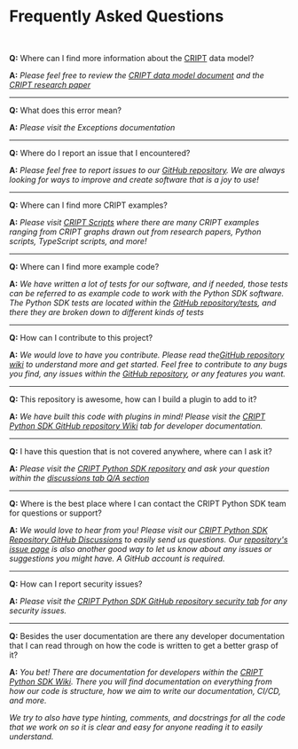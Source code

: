 # Frequently Asked Questions

<br/>

**Q:** Where can I find more information about the [CRIPT](https://criptapp.org) data model?

**A:** _Please feel free to review the
[CRIPT data model document](https://pubs.acs.org/doi/suppl/10.1021/acscentsci.3c00011/suppl_file/oc3c00011_si_001.pdf)
and the [CRIPT research paper](https://pubs.acs.org/doi/10.1021/acscentsci.3c00011)_

---

**Q:** What does this error mean?

**A:** _Please visit the Exceptions documentation_

---

**Q:** Where do I report an issue that I encountered?

**A:** _Please feel free to report issues to our [GitHub repository](https://github.com/C-Accel-CRIPT/Python-SDK)._
_We are always looking for ways to improve and create software that is a joy to use!_

---

**Q:** Where can I find more CRIPT examples?

**A:** _Please visit [CRIPT Scripts](https://criptscripts.org) where there are many CRIPT examples ranging from CRIPT graphs drawn out from research papers, Python scripts, TypeScript scripts, and more!_

---

**Q:** Where can I find more example code?

**A:** _We have written a lot of tests for our software, and if needed, those tests can be referred to as example code to work with the Python SDK software. The Python SDK tests are located within the [GitHub repository/tests](https://github.com/C-Accel-CRIPT/Python-SDK/tree/main/tests), and there they are broken down to different kinds of tests_

---

**Q:** How can I contribute to this project?

**A:** _We would love to have you contribute.
Please read the[GitHub repository wiki](https://github.com/C-Accel-CRIPT/Python-SDK/wiki)
to understand more and get started. Feel free to contribute to any bugs you find, any issues within the
[GitHub repository](https://github.com/C-Accel-CRIPT/Python-SDK/issues), or any features you want._

---

**Q:** This repository is awesome, how can I build a plugin to add to it?

**A:** _We have built this code with plugins in mind! Please visit the
[CRIPT Python SDK GitHub repository Wiki](https://github.com/C-Accel-CRIPT/Python-SDK/wiki)
tab for developer documentation._

---

**Q:** I have this question that is not covered anywhere, where can I ask it?

**A:** _Please visit the [CRIPT Python SDK repository](https://github.com/C-Accel-CRIPT/Python-SDK)
and ask your question within the
[discussions tab Q/A section](https://github.com/C-Accel-CRIPT/Python-SDK/discussions/categories/q-a)_

---

**Q:** Where is the best place where I can contact the CRIPT Python SDK team for questions or support?

**A:** _We would love to hear from you! Please visit our [CRIPT Python SDK Repository GitHub Discussions](https://github.com/C-Accel-CRIPT/cript-excel-uploader/discussions) to easily send us questions.
Our [repository's issue page](https://github.com/C-Accel-CRIPT/Python-SDK/issues) is also another good way to let us know about any issues or suggestions you might have.
A GitHub account is required._

---

**Q:** How can I report security issues?

**A:** _Please visit the [CRIPT Python SDK GitHub repository security tab](https://github.com/C-Accel-CRIPT/Python-SDK/security) for any security issues._

---

**Q:** Besides the user documentation are there any developer documentation that I can read through on how
the code is written to get a better grasp of it?

**A:** _You bet! There are documentation for developers within the
[CRIPT Python SDK Wiki](https://github.com/C-Accel-CRIPT/Python-SDK/wiki).
There you will find documentation on everything from how our code is structure,
how we aim to write our documentation, CI/CD, and more._

_We try to also have type hinting, comments, and docstrings for all the code that we work on so it is clear and easy for anyone reading it to easily understand._
